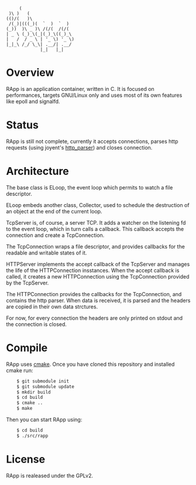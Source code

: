 
         (
     )\ )   (
    (()/(   )\
     /(_)|(((_)(  `  )  `  )
    (_))  )\ _ )\ /(/(  /(/(
    | _ \ (_)_\(_|(_)_\((_)_\
    |   /  / _ \ | '_ \) '_ \)
    |_|_\ /_/ \_\| .__/| .__/
                 |_|   |_|


Overview
========
RApp is an application container, written in C.
It is focused on performances, targets GNU/Linux only and uses most of its own
features like epoll and signalfd.

Status
======
RApp is still not complete, currently it accepts connections, parses http
requests (using joyent's [http_parser](https://github.com/joyent/http-parser))
and closes connection.

Architecture
============
The base class is ELoop, the event loop which permits to watch a file
descriptor.

ELoop embeds another class, Collector, used to schedule the destruction of an
object at the end of the current loop.

TcpServer is, of course, a server TCP. It adds a watcher on the listening fd to
the event loop, which in turn calls a callback.
This callback accepts the connection and create a TcpConnection.

The TcpConnection wraps a file descriptor, and provides callbacks for the
readable and writable states of it.

HTTPServer implements the accept callback of the TcpServer and manages the life
of the HTTPConnection insstances.
When the accept callback is called, it creates a new HTTPConnection using the
TcpConnection provided by the TcpServer.

The HTTPConnection provides the callbacks for the TcpConnection, and contains
the http parser.
When data is received, it is parsed and the headers are copied in their own data
strctures.

For now, for every connection the headers are only printed on stdout and the
connection is closed.

Compile
=======
RApp uses [cmake](http://www.cmake.org/). Once you have cloned this repository
and installed cmake run:
```bash
    $ git submodule init
    $ git submodule update
    $ mkdir build
    $ cd build
    $ cmake ..
    $ make
```
Then you can start RApp using:
```bash
    $ cd build
    $ ./src/rapp
```

License
=======
RApp is realeased under the GPLv2.
